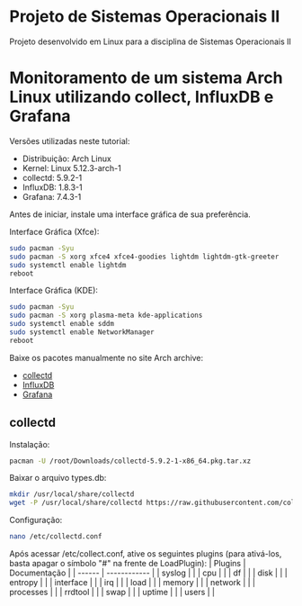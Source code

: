 # Projeto de Sistemas Operacionais II
Projeto desenvolvido em Linux para a disciplina de Sistemas Operacionais II

# Monitoramento de um sistema Arch Linux utilizando collect, InfluxDB e Grafana

Versões utilizadas neste tutorial:

 - Distribuição: Arch Linux
 - Kernel: Linux 5.12.3-arch-1
 - collectd: 5.9.2-1
 - InfluxDB: 1.8.3-1
 - Grafana: 7.4.3-1

Antes de iniciar, instale uma interface gráfica de sua preferência.

Interface Gráfica (Xfce):
```sh
sudo pacman -Syu
sudo pacman -S xorg xfce4 xfce4-goodies lightdm lightdm-gtk-greeter
sudo systemctl enable lightdm
reboot
```

Interface Gráfica (KDE):
```sh
sudo pacman -Syu
sudo pacman -S xorg plasma-meta kde-applications
sudo systemctl enable sddm
sudo systemctl enable NetworkManager
reboot
```

Baixe os pacotes manualmente no site Arch archive:

 - [collectd](https://archive.archlinux.org/packages/c/collectd/collectd-5.9.2-1-x86_64.pkg.tar.xz)
 - [InfluxDB](https://archive.archlinux.org/packages/i/influxdb/influxdb-1.8.3-1-x86_64.pkg.tar.zst)
 - [Grafana](https://archive.archlinux.org/packages/g/grafana/grafana-7.4.3-1-x86_64.pkg.tar.zst)

## collectd

Instalação:
```sh
pacman -U /root/Downloads/collectd-5.9.2-1-x86_64.pkg.tar.xz
```

Baixar o arquivo types.db:
```sh
mkdir /usr/local/share/collectd
wget -P /usr/local/share/collectd https://raw.githubusercontent.com/collectd/collectd/master/src/types.db
```

Configuração:
```sh
nano /etc/collectd.conf
```

Após acessar /etc/collect.conf, ative os seguintes plugins (para ativá-los, basta apagar o símbolo "#" na frente de LoadPlugin):
| Plugins   | Documentação |
| ------    | ------------ |
| syslog    |              | 
| cpu       |              | 
| df        |              | 
| disk      |              | 
| entropy   |              | 
| interface |              | 
| irq       |              | 
| load      |              | 
| memory    |              | 
| network   |              | 
| processes |              | 
| rrdtool   |              | 
| swap      |              | 
| uptime    |              | 
| users     |              | 


	
